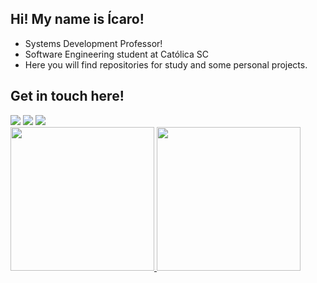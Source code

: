 ## Hi! My name is Ícaro! 

- Systems Development Professor!
- Software Engineering student at Católica SC
- Here you will find repositories for study and some personal projects.

## Get in touch here! 

<div> 
    <a href = "mailto:icaro.botelho@catolicasc.edu.br"><img src="https://img.shields.io/badge/-Outlook-%23333?style=for-the-badge&logo=gmail&logoColor=white" target="_blank"></a>
    <a href = "mailto:icarobotelhosocial@gmail.com"><img src="https://img.shields.io/badge/-Gmail-%23333?style=for-the-badge&logo=gmail&logoColor=white" target="_blank"></a>
    <a href="https://www.linkedin.com/in/icarocbotelho/" target="_blank"><img src="https://img.shields.io/badge/-LinkedIn-%230077B5?style=for-the-badge&logo=linkedin&logoColor=white" target="_blank"></a>
</div>

<div>
<a href="https://github.com/icrcode">
<img height="230em" src="https://github-readme-stats.vercel.app/api?username=icrcode&show_icons=true&theme=github_dark&count_private=true"/>
<img height="230em" src="https://github-readme-stats.vercel.app/api/top-langs/?username=icrcode&layout=compact&langs_count=16&theme=prussian"/>
</div>
